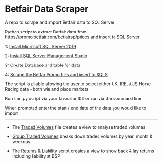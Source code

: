 # Betfair Data Scraper
A repo to scrape and import Betfair data to SQL Server

Python script to extract Betfair data from https://promo.betfair.com/betfairsp/prices 
and insert to SQL Server


1: [Install Microsoft SQL Server 2019](https://www.microsoft.com/en-gb/sql-server/sql-server-downloads)

2: [Install SQL Server Management Studio](https://docs.microsoft.com/en-us/sql/ssms/download-sql-server-management-studio-ssms?redirectedfrom=MSDN&view=sql-server-ver15)

3: [Create Database and table for data](https://github.com/Deruzala/Betfair-Data-Scraper/blob/main/Create-dB-and-table.sql)

4: [Scrape the Betfar Promo files and insert to SQLS](https://github.com/Deruzala/Betfair-Data-Scraper/blob/main/Betfair-Data-Scraper.py)

The script is pliable allowing the user to select either UK, IRE, AUS Horse Racing data - both win and place markets 

Run the .py script via your favourite IDE or run via the command line

When prompted enter the start / end date of the data you would like to import

----

- The [Traded Volumes](https://github.com/Deruzala/Betfair-Data-Scraper/blob/main/TradedVolumes.sql) file creates a view to analyse traded volumes

- [Group Traded Volumes](https://github.com/Deruzala/Betfair-Data-Scraper/blob/main/group-traded-volumes.sql) breaks down traded volumes by year, month & weekday 

- The [Returns & Liability](https://github.com/Deruzala/Betfair-Data-Scraper/blob/main/Returns.sql) script creates a view to show back & lay returns including liability at BSP
